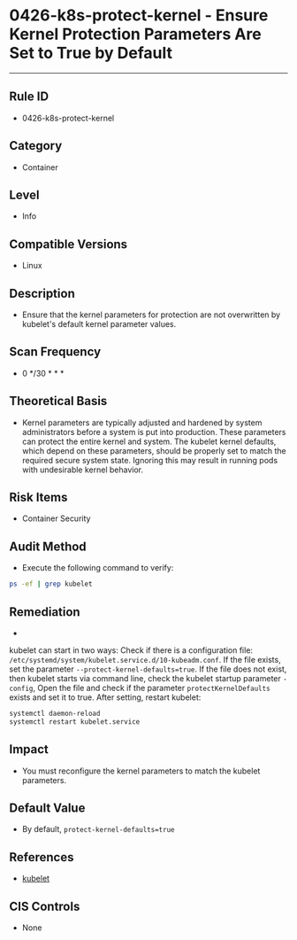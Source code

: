 # 0426-k8s-protect-kernel - Ensure Kernel Protection Parameters Are Set to True by Default
---

## Rule ID

- 0426-k8s-protect-kernel


## Category

- Container


## Level

- Info


## Compatible Versions


- Linux




## Description


- Ensure that the kernel parameters for protection are not overwritten by kubelet's default kernel parameter values.



## Scan Frequency
- 0 */30 * * *

## Theoretical Basis


- Kernel parameters are typically adjusted and hardened by system administrators before a system is put into production. These parameters can protect the entire kernel and system. The kubelet kernel defaults, which depend on these parameters, should be properly set to match the required secure system state. Ignoring this may result in running pods with undesirable kernel behavior.


## Risk Items


- Container Security



## Audit Method
- Execute the following command to verify:
```bash
ps -ef | grep kubelet
```



## Remediation
- 
kubelet can start in two ways:
Check if there is a configuration file: `/etc/systemd/system/kubelet.service.d/10-kubeadm.conf`. If the file exists, set the parameter `--protect-kernel-defaults=true`.
If the file does not exist, then kubelet starts via command line, check the kubelet startup parameter `-config`,
Open the file and check if the parameter `protectKernelDefaults` exists and set it to true.
After setting, restart kubelet:
```bash
systemctl daemon-reload
systemctl restart kubelet.service
```



## Impact


- You must reconfigure the kernel parameters to match the kubelet parameters.




## Default Value


- By default, `protect-kernel-defaults=true`




## References


- [kubelet](https://kubernetes.io/docs/admin/kubelet/)



## CIS Controls


- None